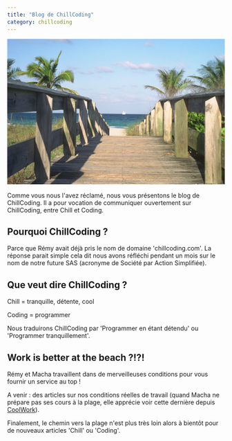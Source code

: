 ```yaml
---
title: "Blog de ChillCoding"
category: chillcoding
---
```


![Chemin vers la plage](/img/post/sail-away-beach.jpg)

Comme vous nous l'avez réclamé, nous vous présentons le blog de ChillCoding. Il
a pour vocation de communiquer ouvertement sur ChillCoding, entre Chill et Coding.

## Pourquoi ChillCoding ?

Parce que Rémy avait déjà pris le nom de domaine 'chillcoding.com'.
La réponse parait simple cela dit nous avons réfléchi pendant un mois sur le nom de
notre future SAS (acronyme de Société par Action Simplifiée).

## Que veut dire ChillCoding ?

Chill = tranquille, détente, cool

Coding = programmer

Nous traduirons ChillCoding par 'Programmer en étant détendu' ou 'Programmer tranquillement'.

## Work is better at the beach ?!?!

Rémy et Macha travaillent dans de merveilleuses conditions pour vous fournir un service au top !

A venir : des articles sur nos conditions réelles de travail (quand Macha ne prépare pas
ses cours à la plage, elle apprécie voir cette dernière depuis <a href='http://www.coolwork.io/'>CoolWork</a>).


Finalement, le chemin vers la plage n'est plus très loin alors à bientôt pour de
nouveaux articles 'Chill' ou 'Coding'.
